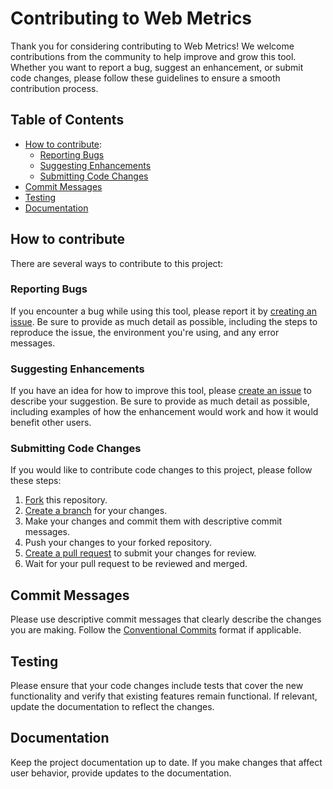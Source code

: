 # Contributing to Web Metrics
Thank you for considering contributing to Web Metrics! 
We welcome contributions from the community to help improve and grow this tool. 
Whether you want to report a bug, suggest an enhancement, or submit code changes, 
please follow these guidelines to ensure a smooth contribution process.

## Table of Contents
- [How to contribute](#how-to-contribute):
    - [Reporting Bugs](#reporting-bugs)
    - [Suggesting Enhancements](#suggesting-enhancements)
    - [Submitting Code Changes](#submitting-code-changes)
- [Commit Messages](#commit-messages)
- [Testing](#testing)
- [Documentation](#documentation)


## How to contribute
There are several ways to contribute to this project:

### Reporting Bugs
If you encounter a bug while using this tool, please report it by [creating an issue](https://github.com/vpominchuk/wmetrics/issues/new?assignees=&labels=&projects=&template=bug_report.md&title=%5BBUG%5D).
Be sure to provide as much detail as possible, including the steps to reproduce the issue, the environment you're using, and any error messages.

### Suggesting Enhancements
If you have an idea for how to improve this tool, please [create an issue](https://github.com/vpominchuk/wmetrics/issues/new?assignees=&labels=&projects=&template=feature_request.md&title=%5BFEATURE%5D) to describe your suggestion.
Be sure to provide as much detail as possible, including examples of how the enhancement would work and how it would benefit other users.

### Submitting Code Changes
If you would like to contribute code changes to this project, please follow these steps:
1. [Fork](https://help.github.com/articles/fork-a-repo/) this repository.
2. [Create a branch](https://help.github.com/articles/creating-and-deleting-branches-within-your-repository/) for your changes.
3. Make your changes and commit them with descriptive commit messages.
4. Push your changes to your forked repository.
5. [Create a pull request](https://help.github.com/articles/creating-a-pull-request/) to submit your changes for review.
6. Wait for your pull request to be reviewed and merged.

## Commit Messages
Please use descriptive commit messages that clearly describe the changes you are making.
Follow the [Conventional Commits](https://www.conventionalcommits.org/en/v1.0.0/) format if applicable.

## Testing
Please ensure that your code changes include tests that cover the new functionality and verify that existing features remain functional. If relevant, update the documentation to reflect the changes.

## Documentation
Keep the project documentation up to date. If you make changes that affect user behavior, provide updates to the documentation.
